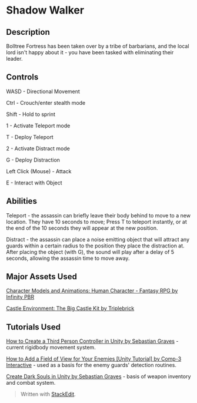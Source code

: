 # Shadow Walker

## Description
Bolltree Fortress has been taken over by a tribe of barbarians, and the local lord isn't happy about it - you have been tasked with eliminating their leader. 

## Controls
WASD - Directional Movement

Ctrl - Crouch/enter stealth mode

Shift - Hold to sprint

1 - Activate Teleport mode

T - Deploy Teleport

2 - Activate Distract mode 

G - Deploy Distraction

Left Click (Mouse) - Attack

E - Interact with Object

## Abilities
Teleport - the assassin can briefly leave their body behind to move to a new location. They have 10 seconds to move; Press T to teleport instantly, or at the end of the 10 seconds they will appear at the new position.

Distract - the assassin can place a noise emitting object that will attract any guards within a certain radius to the position they place the distraction at. After placing the object (with G), the sound will play after a delay of 5 seconds, allowing the assassin time to move away.

## Major Assets Used
[Character Models and Animations: Human Character - Fantasy RPG by Infinity PBR](https://assetstore.unity.com/packages/3d/characters/humanoids/humans/human-character-fantasy-rpg-60016)

[Castle Environment: The Big Castle Kit by Triplebrick](https://assetstore.unity.com/packages/3d/environments/historic/the-big-castle-kit-75818)

## Tutorials Used
[How to Create a Third Person Controller in Unity by Sebastian Graves](https://www.youtube.com/watch?v=gdp-O6z8x28&list=PLD_vBJjpCwJsqpD8QRPNPMfVUpPFLVGg4) - current rigidbody movement system.

[How to Add a Field of View for Your Enemies [Unity Tutorial] by Comp-3 Interactive](https://www.youtube.com/watch?v=j1-OyLo77ss&list=PLr_x80e_x7bM4JFwhG8KoNOFmf_DngQIo&index=5) - used as a basis for the enemy guards' detection routines.

[Create Dark Souls in Unity by Sebastian Graves](https://www.youtube.com/playlist?list=PLD_vBJjpCwJtrHIW1SS5_BNRk6KZJZ7_d)  - basis of weapon inventory and combat system.

> Written with [StackEdit](https://stackedit.io/).
